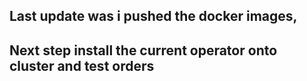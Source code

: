 ## Last update was i pushed the docker images,  

## Next step install the current operator onto cluster and test orders